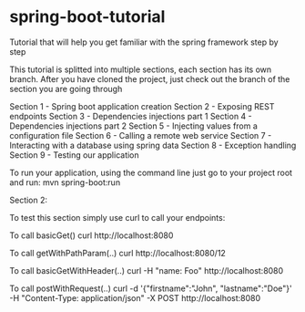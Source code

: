 # spring-boot-tutorial
Tutorial that will help you get familiar with the spring framework step by step

This tutorial is splitted into multiple sections, each section has its own branch. After you have cloned the project, just check out the branch of the section you are going through

Section 1 - Spring boot application creation
Section 2 - Exposing REST endpoints
Section 3 - Dependencies injections part 1
Section 4 - Dependencies injections part 2
Section 5 - Injecting values from a configuration file
Section 6 - Calling a remote web service
Section 7 - Interacting with a database using spring data
Section 8 - Exception handling
Section 9 - Testing our application

To run your application, using the command line just go to your project root and run: mvn spring-boot:run

Section 2:

To test this section simply use curl to call your endpoints:

To call basicGet() 
curl http://localhost:8080

To call getWithPathParam(..)
curl http://localhost:8080/12

To call basicGetWithHeader(..)
curl -H "name: Foo" http://localhost:8080

To call postWithRequest(..)
curl -d '{"firstname":"John", "lastname":"Doe"}' -H "Content-Type: application/json" -X POST http://localhost:8080


 